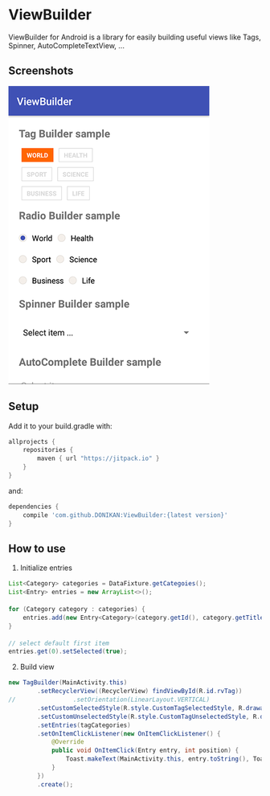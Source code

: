 # ViewBuilder

ViewBuilder for Android is a library for easily building useful views like Tags, Spinner, AutoCompleteTextView, ...

## Screenshots
![Image](https://github.com/DONIKAN/ViewBuilder/blob/master/screenshots/Screenshot_1521457994.png)

## Setup

Add it to your build.gradle with:
```gradle
allprojects {
    repositories {
        maven { url "https://jitpack.io" }
    }
}
```
and:

```gradle
dependencies {
    compile 'com.github.DONIKAN:ViewBuilder:{latest version}'
}
```

## How to use

1. Initialize entries

```java
List<Category> categories = DataFixture.getCategoies();
List<Entry> entries = new ArrayList<>();

for (Category category : categories) {
    entries.add(new Entry<Category>(category.getId(), category.getTitle(), category));
}

// select default first item
entries.get(0).setSelected(true);
```

2. Build view

```java
new TagBuilder(MainActivity.this)
        .setRecyclerView((RecyclerView) findViewById(R.id.rvTag))
//                .setOrientation(LinearLayout.VERTICAL)
        .setCustomSelectedStyle(R.style.CustomTagSelectedStyle, R.drawable.custom_bg_tag_selected)
        .setCustomUnselectedStyle(R.style.CustomTagUnselectedStyle, R.drawable.custom_bg_tag_unselected)
        .setEntries(tagCategories)
        .setOnItemClickListener(new OnItemClickListener() {
            @Override
            public void OnItemClick(Entry entry, int position) {
                Toast.makeText(MainActivity.this, entry.toString(), Toast.LENGTH_LONG).show();
            }
        })
        .create();
```